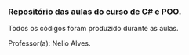 ### Repositório das aulas do curso de C# e POO.
Todos os códigos foram produzido durante as aulas.

Professor(a): Nelio Alves.
